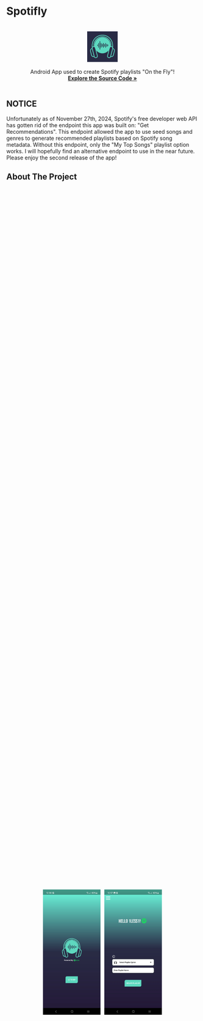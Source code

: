 # Spotifly

<!-- PROJECT LOGO -->
<br />
<div align="center">
  <a href="https://github.com/1less1/Spotifly-App">
    <img src="project images/Spotifly Logo Complete.png" alt="Spotifly Logo" width="80" height="80">
  </a>
  <p align="center">
    Android App used to create Spotify playlists "On the Fly"!
    <br />
    <a href="https://github.com/1less1/Spotifly-App/tree/main/app/src/main"><strong>Explore the Source Code »</strong></a>
    <br />
    <br />
  </p>
</div>

## NOTICE
Unfortunately as of November 27th, 2024, Spotify's free developer web API has gotten rid of the endpoint this app was built on: "Get Recommendations". 
This endpoint allowed the app to use seed songs and genres to generate recommended playlists based on Spotify song metadata. Without this endpoint, only the "My Top Songs" playlist option works.
I will hopefully find an alternative endpoint to use in the near future. Please enjoy the second release of the app!

<!-- ABOUT THE PROJECT -->
## About The Project

<div align="center" style="display: flex; justify-content: center; align-items: center; height: 100vh; gap: 10px;">
  <img src="project images/app screenshots/Screenshot_20240508_225626_Spotifly.jpg" alt="App Screenshot" style="width: 30%;">
  <img src="project images/app screenshots/Screenshot_20240508_225710_Spotifly.jpg" alt="App Screenshot" style="width: 30%;">
</div>

Spotifly is a Spotify companion App that was designed to give users the freedom to generate playlist recommendations on demand. Gone are the days to wait for Spotify to auto generate playlists for you! Spotifly uses the Spotify Web API service to authorize and retrieve user data. The data is then sorted and used in combination with preset themes/genres provided by Spotifly to create playlist recommendations based on user listening habits. The playlists created through Spotifly are automatically uploaded to the user's Spotify Library and are fully customizable! Spotifly hopes to give users a quick way to discover new music. 

How quick is Spotifly?
* Sign in and authorize your Spotify Account 
* Select a playlist option and input a playlist name
* Create the playlist
* Listen in no time!

Spotifly does not guarantee to be fully accurate with playlist recommendations but that is the beauty of finding new tracks. If you don't like what you see, generate a new playlist! No two playlists generated by Spotifly will ever be the same.


### Built With

* [![Android Studio](https://img.shields.io/badge/Android%20Studio-32B768?style=for-the-badge&logo=android-studio&logoColor=white)](https://developer.android.com/studio)
* [![Kotlin](https://img.shields.io/badge/Kotlin-7F52FF?style=for-the-badge&logo=kotlin&logoColor=white)](https://kotlinlang.org/)
* [![Spotify Web API](https://img.shields.io/badge/Spotify-1AB954?style=for-the-badge&logo=spotify&logoColor=white)](https://developer.spotify.com/documentation/web-api/)

<!-- GETTING STARTED -->
## Getting Started

How to install and use Spotifly!

### System Requirements:
* [![Android 8.0 Oreo](https://img.shields.io/badge/Android%208.0%20Oreo-32B768.svg?style=for-the-badge&logo=android&logoColor=white)](https://developer.android.com/about/versions/oreo)
* 100 mb Disk Space
* Internet Connection

### Installation:

_Install the APK and follow the tutorial graphic below!_

1. Download Android APK here: [Spotifly Version 1.0 APK](https://github.com/1less1/Spotifly-App/releases/download/APK/Spotifly.apk)
2. Allow _Unknown App Installs_ from your Browser or File Explorer
3. Install the App

### App Tutorial: 

<div align="left" style="flex;">
  <img src="project images/Spotifly App Tutorial.png" alt="Spotifly App Tutorial">
    
</div>




